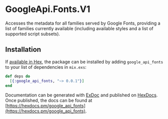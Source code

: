 # GoogleApi.Fonts.V1

Accesses the metadata for all families served by Google Fonts, providing a list of families currently available (including available styles and a list of supported script subsets).

## Installation

If [available in Hex](https://hex.pm/docs/publish), the package can be installed
by adding `google_api_fonts` to your list of dependencies in `mix.exs`:

```elixir
def deps do
  [{:google_api_fonts, "~> 0.0.1"}]
end
```

Documentation can be generated with [ExDoc](https://github.com/elixir-lang/ex_doc)
and published on [HexDocs](https://hexdocs.pm). Once published, the docs can
be found at [https://hexdocs.pm/google_api_fonts](https://hexdocs.pm/google_api_fonts).
